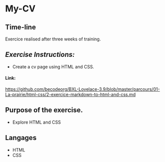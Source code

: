 # My-CV

## Time-line
Exercice realised after three weeks of training.

## _Exercise Instructions:_ 

* Create a cv page using HTML and CSS. 

#### Link: 

https://github.com/becodeorg/BXL-Lovelace-3.9/blob/master/parcours/01-La-prairie/html-css/2-exercice-markdown-to-html-and-css.md

## Purpose of the exercise. 

* Explore HTML and CSS
    
## Langages

* HTML 
* CSS

